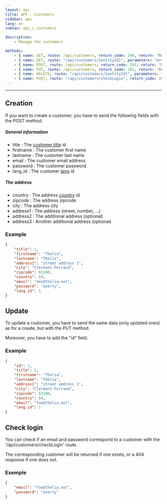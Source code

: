 ```yaml
---
layout: api
title: API - Customers
sidebar: api
lang: en
subnav: api_c_customers

description:
    - Manage the customers

methods:
    - { name: GET, route: /api/customers, return_code: 200, return: "Results of the 'customer' loop" }
    - { name: GET, route: "/api/customers/{entityId}", parameters: "entityId: The customer id", return_code: 200, return: "Results of the 'customer' loop for entityId" }
    - { name: POST, route: /api/customers, return_code: 201, return: "Results of the 'customer' loop for the created customer"}
    - { name: PUT, route: /api/customers, return_code: 201, return: "Results of the 'customer' loop for the updated customer" }
    - { name: DELETE, route: "/api/customers/{entityId}", parameters: "entityId: The customer id", return_code: 204, return: Nothing }
    - { name: POST, route: "/api/customers/checkLogin", return_code: 200, return: "Results of the 'customer' loop if the customer exists" }
---
```

---

## Creation

If you want to create a customer, you have to send the following fields with the POST method.

##### General information

- title : The [customer title](title.html) id
- firstname  : The customer first name
- lastname  : The customer last name
- email  : The customer email address
- password  : The customer password
- lang_id : The customer [lang](lang.html) id


##### The address

-  country : The address [country](country.html) id 
-  zipcode : The address zipcode 
-  city : The address city 
-  address1 : The address (street, number, ...) 
-  address2 : The additional address (optional) 
-  address3 : Another additional address (optional) 

### Example
```json
{
    "title": 1,
    "firstname": "Thelia",
    "lastname": "Thelia",
    "address1": "street address 1",
    "city": "Clermont-Ferrand",
    "zipcode": 63100,
    "country": 64,
    "email": "dev@thelia.net",
    "password": "azerty",
    "lang_id": 1
}
```

## Update

To update a customer, you have to send the same data (only updated ones) as for a create, but with the PUT method.

Moreover, you have to add the "id" field.

### Example
```json
{
    "id": 1,
    "title": 1,
    "firstname": "Thelia",
    "lastname": "Thelia",
    "address1": "street address 1",
    "city": "Clermont-Ferrand",
    "zipcode": 63100,
    "country": 64,
    "email": "foo@thelia.net",
    "lang_id": 1
}
```

## Check login

You can check if an email and password correspond to a customer with the '/api/customers/checkLogin' route.

The corresponding customer will be returned if one exists, or a 404 response if one does not.

### Exemple
```json
{
    "email": "foo@thelia.net",
    "password": "azerty"
}
```
